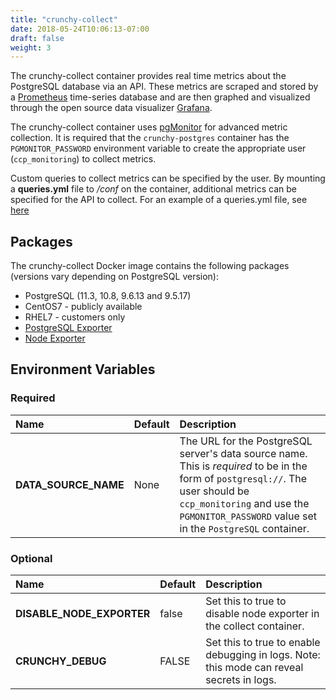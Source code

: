 ```yaml
---
title: "crunchy-collect"
date: 2018-05-24T10:06:13-07:00
draft: false
weight: 3
---
```


The crunchy-collect container provides real time metrics about the PostgreSQL database
via an API. These metrics are scraped and stored by a [Prometheus](https://prometheus.io)
time-series database and are then graphed and visualized through the open source data
visualizer [Grafana](https://grafana.com/).

The crunchy-collect container uses [pgMonitor](https://github.com/CrunchyData/pgmonitor) for advanced metric collection.
It is required that the `crunchy-postgres` container has the `PGMONITOR_PASSWORD` environment
variable to create the appropriate user (`ccp_monitoring`) to collect metrics.

Custom queries to collect metrics can be specified by the user. By
mounting a **queries.yml** file to */conf* on the container, additional metrics
can be specified for the API to collect. For an example of a queries.yml file, see
[here](https://github.com/CrunchyData/pgmonitor/blob/master/exporter/postgres/queries_common.yml)

## Packages

The crunchy-collect Docker image contains the following packages (versions vary depending on PostgreSQL version):

* PostgreSQL (11.3, 10.8, 9.6.13 and 9.5.17)
* CentOS7 - publicly available
* RHEL7 - customers only
* [PostgreSQL Exporter](https://github.com/wrouesnel/postgres_exporter)
* [Node Exporter](https://github.com/prometheus/node_exporter)

## Environment Variables

### Required
**Name**|**Default**|**Description**
:-----|:-----|:-----
**DATA_SOURCE_NAME**|None|The URL for the PostgreSQL server's data source name. This is *required* to be in the form of `postgresql://`.  The user should be `ccp_monitoring` and use the `PGMONITOR_PASSWORD` value set in the `PostgreSQL` container.

### Optional
**Name**|**Default**|**Description**
:-----|:-----|:-----
**DISABLE_NODE_EXPORTER**|false|Set this to true to disable node exporter in the collect container.
**CRUNCHY_DEBUG**|FALSE|Set this to true to enable debugging in logs. Note: this mode can reveal secrets in logs.

